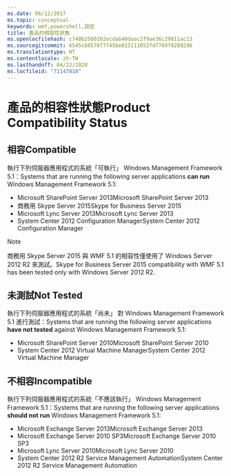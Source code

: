 ```yaml
---
ms.date: 06/12/2017
ms.topic: conceptual
keywords: wmf,powershell,設定
title: 產品的相容性狀態
ms.openlocfilehash: c740b2560162ecdab40daac2f9ae36c29811ac13
ms.sourcegitcommit: 6545c60578f7745be015111052fd7769f8289296
ms.translationtype: HT
ms.contentlocale: zh-TW
ms.lasthandoff: 04/22/2020
ms.locfileid: "71147818"
---
```

# <a name="product-compatibility-status"></a><span data-ttu-id="80eeb-103">產品的相容性狀態</span><span class="sxs-lookup"><span data-stu-id="80eeb-103">Product Compatibility Status</span></span>

## <a name="compatible"></a><span data-ttu-id="80eeb-104">相容</span><span class="sxs-lookup"><span data-stu-id="80eeb-104">Compatible</span></span>

<span data-ttu-id="80eeb-105">執行下列伺服器應用程式的系統「可執行」  Windows Management Framework 5.1：</span><span class="sxs-lookup"><span data-stu-id="80eeb-105">Systems that are running the following server applications **can run** Windows Management Framework 5.1:</span></span>

- <span data-ttu-id="80eeb-106">Microsoft SharePoint Server 2013</span><span class="sxs-lookup"><span data-stu-id="80eeb-106">Microsoft SharePoint Server 2013</span></span>
- <span data-ttu-id="80eeb-107">商務用 Skype Server 2015</span><span class="sxs-lookup"><span data-stu-id="80eeb-107">Skype for Business Server 2015</span></span>
- <span data-ttu-id="80eeb-108">Microsoft Lync Server 2013</span><span class="sxs-lookup"><span data-stu-id="80eeb-108">Microsoft Lync Server 2013</span></span>
- <span data-ttu-id="80eeb-109">System Center 2012 Configuration Manager</span><span class="sxs-lookup"><span data-stu-id="80eeb-109">System Center 2012 Configuration Manager</span></span>

> [!NOTE]
> <span data-ttu-id="80eeb-110">商務用 Skype Server 2015 與 WMF 5.1 的相容性僅使用了 Windows Server 2012 R2 來測試。</span><span class="sxs-lookup"><span data-stu-id="80eeb-110">Skype for Business Server 2015 compatibility with WMF 5.1 has been tested only with Windows Server 2012 R2.</span></span>

## <a name="not-tested"></a><span data-ttu-id="80eeb-111">未測試</span><span class="sxs-lookup"><span data-stu-id="80eeb-111">Not Tested</span></span>

<span data-ttu-id="80eeb-112">執行下列伺服器應用程式的系統「尚未」  對 Windows Management Framework 5.1 進行測試：</span><span class="sxs-lookup"><span data-stu-id="80eeb-112">Systems that are running the following server applications **have not tested** against Windows Management Framework 5.1:</span></span>

- <span data-ttu-id="80eeb-113">Microsoft SharePoint Server 2010</span><span class="sxs-lookup"><span data-stu-id="80eeb-113">Microsoft SharePoint Server 2010</span></span>
- <span data-ttu-id="80eeb-114">System Center 2012 Virtual Machine Manager</span><span class="sxs-lookup"><span data-stu-id="80eeb-114">System Center 2012 Virtual Machine Manager</span></span>

## <a name="incompatible"></a><span data-ttu-id="80eeb-115">不相容</span><span class="sxs-lookup"><span data-stu-id="80eeb-115">Incompatible</span></span>

<span data-ttu-id="80eeb-116">執行下列伺服器應用程式的系統「不應該執行」  Windows Management Framework 5.1：</span><span class="sxs-lookup"><span data-stu-id="80eeb-116">Systems that are running the following server applications **should not run** Windows Management Framework 5.1:</span></span>

- <span data-ttu-id="80eeb-117">Microsoft Exchange Server 2013</span><span class="sxs-lookup"><span data-stu-id="80eeb-117">Microsoft Exchange Server 2013</span></span>
- <span data-ttu-id="80eeb-118">Microsoft Exchange Server 2010 SP3</span><span class="sxs-lookup"><span data-stu-id="80eeb-118">Microsoft Exchange Server 2010 SP3</span></span>
- <span data-ttu-id="80eeb-119">Microsoft Lync Server 2010</span><span class="sxs-lookup"><span data-stu-id="80eeb-119">Microsoft Lync Server 2010</span></span>
- <span data-ttu-id="80eeb-120">System Center 2012 R2 Service Management Automation</span><span class="sxs-lookup"><span data-stu-id="80eeb-120">System Center 2012 R2 Service Management Automation</span></span>
